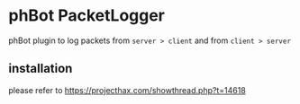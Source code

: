 # phBot PacketLogger

phBot plugin to log packets from `server > client` and from `client > server`

## installation

please refer to https://projecthax.com/showthread.php?t=14618
